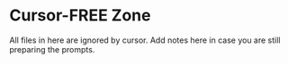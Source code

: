 # Cursor-FREE Zone
All files in here are ignored by cursor. 
Add notes here in case you are still preparing the prompts.